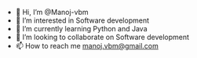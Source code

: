 - 👋 Hi, I’m @Manoj-vbm
- 👀 I’m interested in Software development
- 🌱 I’m currently learning Python and Java
- 💞️ I’m looking to collaborate on Software development
- 📫 How to reach me manoj.vbm@gmail.com

<!---
Manoj-vbm/Manoj-vbm is a ✨ special ✨ repository because its `README.md` (this file) appears on your GitHub profile.
You can click the Preview link to take a look at your changes.
--->
